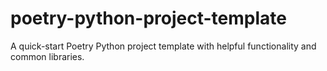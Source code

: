 # poetry-python-project-template

A quick-start Poetry Python project template with helpful functionality and common libraries.
